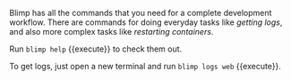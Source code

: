 Blimp has all the commands that you need for a complete development workflow. There are commands for doing everyday tasks like _getting logs_, and also more complex tasks like _restarting containers_.

Run `blimp help` {{execute}} to check them out.

To get logs, just open a new terminal and run `blimp logs web` {{execute}}.
